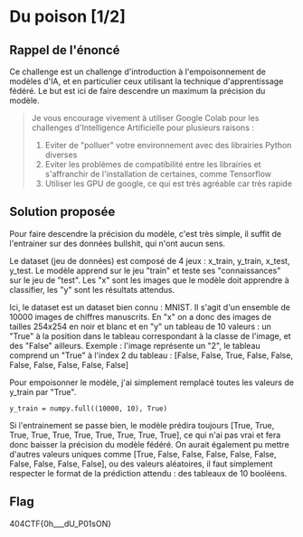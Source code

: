 # Du poison [1/2]

## Rappel de l'énoncé
Ce challenge est un challenge d'introduction à l'empoisonnement de modèles d'IA, et en particulier ceux utilisant la technique d'apprentissage fédéré.
Le but est ici de faire descendre un maximum la précision du modèle.

> Je vous encourage vivement à utiliser Google Colab pour les challenges d'Intelligence Artificielle pour plusieurs raisons :
> 1. Eviter de "polluer" votre environnement avec des librairies Python diverses
> 2. Eviter les problèmes de compatibilité entre les librairies et s'affranchir de l'installation de certaines, comme Tensorflow
> 3. Utiliser les GPU de google, ce qui est très agréable car très rapide

## Solution proposée
Pour faire descendre la précision du modèle, c'est très simple, il suffit de l'entrainer sur des données bullshit, qui n'ont aucun sens.

Le dataset (jeu de données) est composé de 4 jeux : x_train, y_train, x_test, y_test. Le modèle apprend sur le jeu "train" et teste ses "connaissances" sur le jeu de "test". Les "x" sont les images que le modèle doit apprendre à classifier, les "y" sont les résultats attendus.

Ici, le dataset est un dataset bien connu : MNIST. Il s'agit d'un ensemble de 10000 images de chiffres manuscrits. En "x" on a donc des images de tailles 254x254 en noir et blanc et en "y" un tableau de 10 valeurs : un "True" à la position dans le tableau correspondant à la classe de l'image, et des "False" ailleurs. Exemple : l'image représente un "2", le tableau comprend un "True" à l'index 2 du tableau : [False, False, True, False, False, False, False, False, False, False]

Pour empoisonner le modèle, j'ai simplement remplacé toutes les valeurs de y_train par "True". 
```
y_train = numpy.full((10000, 10), True)

```
Si l'entrainement se passe bien, le modèle prédira toujours [True, True, True, True, True, True, True, True, True, True], ce qui n'ai pas vrai et fera donc baisser la précision du modèle fédéré. On aurait également pu mettre d'autres valeurs uniques comme [True, False, False, False, False, False, False, False, False, False], ou des valeurs aléatoires, il faut simplement respecter le format de la prédiction attendu : des tableaux de 10 booléens.

## Flag
404CTF{0h___dU_P01sON}